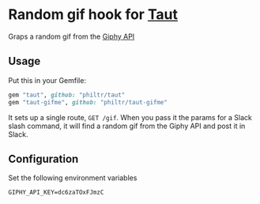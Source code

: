 # Random gif hook for [Taut](https://github.com/philtr/taut)

Graps a random gif from the [Giphy API](https://github.com/giphy/GiphyAPI)

## Usage

Put this in your Gemfile:

```ruby
gem "taut", github: "philtr/taut"
gem "taut-gifme", github: "philtr/taut-gifme"
```

It sets up a single route, `GET /gif`. When you pass it the params for a Slack slash command, it
will find a random gif from the Giphy API and post it in Slack.

## Configuration

Set the following environment variables

```
GIPHY_API_KEY=dc6zaTOxFJmzC
```
